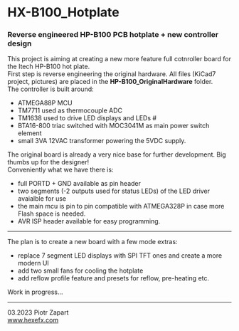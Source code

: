 # HX-B100_Hotplate
### Reverse engineered HP-B100 PCB hotplate + new controller design  
This project is aiming at creating a new more feature full cotnroller board for the Itech HP-B100 hot plate.  
First step is reverse engineering the original hardware. All files (KiCad7 project, pictures) are placed in the **HP-B100_OriginalHardware** folder.  
The controller is built around:
- ATMEGA88P MCU
- TM7711 used as thermocouple ADC
- TM1638 used to drive LED displays and LEDs #
- BTA16-800 triac switched with MOC3041M as main power switch element
- small 3VA 12VAC transformer powering the 5VDC supply.  
  
The original board is already a very nice base for further development. Big thumbs up for the designer!  
Conveniently what we have there is:
- full PORTD + GND available as pin header
- two segments (-2 outputs used for status LEDs) of the LED driver avaialble for use
- the main mcu is pin to pin compatible with ATMEGA328P in case more Flash space is needed.
- AVR ISP header available for easy programming.
--- 

The plan is to create a new board with a few mode extras:  
- replace 7 segment LED displays with SPI TFT ones and create a more modern UI
- add two small fans for cooling the hotplate
- add reflow profile feature and presets for reflow, pre-heating etc.
  
Work in progress...

--- 
03.2023 Piotr Zapart  
www.hexefx.com
